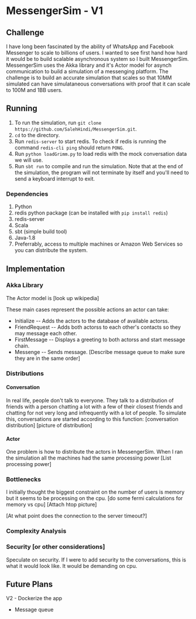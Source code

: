 # MessengerSim - V1

## Challenge
I have long been fascinated by the ability of WhatsApp and Facebook Messenger to scale to billions of users. I wanted to see first hand how hard it would be to build scalable asynchronous system so I built MessengerSim. MessengerSim uses the Akka library and it's Actor model for asynch communication to build a simulation of a messenging platform. The challenge is to build an accurate simulation that scales so that 10MM simulated can have simulataneous conversations with proof that it can scale to 100M and 1BB users. 

## Running
1. To run the simulation, run `git clone https://github.com/SalehHindi/MessengerSim.git`.
2. `cd` to the directory. 
3. Run `redis-server` to start redis. To check if redis is running the command `redis-cli ping` should return `PONG`. 
4. Run `python loadGrimm.py` to load redis with the mock conversation data we will use. 
5. Run `sbt run` to compile and run the simulation. Note that at the end of the simulation, the program will not terminate by itself and you'll need to send a keyboard interrupt to exit.

### Dependencies
1. Python
2. redis python package (can be installed with `pip install redis`) 
3. redis-server
4. Scala
5. sbt (simple build tool)
6. Java-1.8
7. Preferrably, access to multiple machines or Amazon Web Services so you can distribute the system.

## Implementation
### Akka Library
The Actor model is [look up wikipedia]

These main cases represent the possible actions an actor can take:
- Initialize -- Adds the actors to the database of available actorss.
- FriendRequest -- Adds both actorss to each other's contacts so they may message each other.
- FirstMessage -- Displays a greeting to both actorss and start message chain.
- Messenge -- Sends message. [Describe message queue to make sure they are in the same order]

### Distributions
#### Conversation
In real life, people don't talk to everyone. They talk to a distribution of friends with a person chatting a lot with a few of their closest friends and chatting for not very long and infrequently with a lot of people. To simulate this, conversations are started according to this function: [conversation distribution] [picture of distribution]

#### Actor
One problem is how to distribute the actors in MessengerSim. When I ran the simulation all the machines had the same processing power [List processing power]

### Bottlenecks
I initially thought the biggest constraint on the number of users is memory but it seems to be processing on the cpu. [do some fermi calculations for memory vs cpu]
[Attach htop picture]

[At what point does the connection to the server timeout?]

### Complexity Analysis

### Security [or other considerations]
Speculate on security. If I were to add security to the conversations, this is what it would look like.
It would be demanding on cpu.


## Future Plans
V2 - Dockerize the app
   - Message queue
